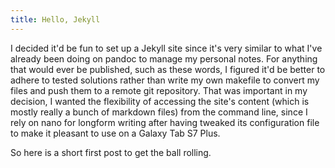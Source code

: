 ```yaml
---
title: Hello, Jekyll
---
```


I decided it'd be fun to set up a Jekyll site since it's 
very similar to what I've already been doing on pandoc to 
manage my personal notes. For anything that would ever be 
published, such as these words, I figured it'd be better to 
adhere to tested solutions rather than write my own makefile 
to convert my files and push them to a remote git 
repository. That was important in my decision, I wanted the 
flexibility of accessing the site's content (which is mostly 
really a bunch of markdown files) from the command line, 
since I rely on nano for longform writing after having 
tweaked its configuration file to make it pleasant to use on 
a Galaxy Tab S7 Plus. 

So here is a short first post to get the ball rolling.
